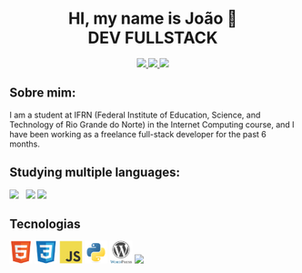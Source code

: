 
<div id='title' align = center>
<h1>HI, my name is João 👋
<br>
 DEV FULLSTACK
</h1>
</div>

<p align="center">
 <a href="https://www.linkedin.com/in/jo%C3%A3o-vinicius-silva-dos-santos-65188b241/" target="_blank">
  <img src="https://img.shields.io/badge/LinkedIn-0077B5?style=for-the-badge&logo=linkedin&logoColor=white" />
 </a>
 <a href="mailto:joo.vinicius2005@gmail.com" target="_blank">
  <img src="https://img.shields.io/badge/-Gmail-%23333?style=for-the-badge&logo=gmail&logoColor=white" />
 </a>
 <a href="https://www.instagram.com/jovinjf/" target="_blank">
  <img src="https://img.shields.io/badge/Instagram-fe4164?style=for-the-badge&logo=instagram&logoColor=white" />
 </a> 
</p>

</div>

<h2>Sobre mim:</h2>
<div id= "aboutmeitems">
<p>I am a student at IFRN (Federal Institute of Education, Science, and Technology of Rio Grande do Norte) in the Internet Computing course, and I have been working as a freelance full-stack developer for the past 6 months.</b></p>
 </div>

<h2 >Studying multiple languages:</h2>
<div id = "FLAGSICONS"  style = "color: white;">
<img src = "https://uploaddeimagens.com.br/imagens/XK2HNGI" width = 40px/></a>
<<img src = "https://uploaddeimagens.com.br/imagens/wvABJEk" height = 40px/>
<img src = "https://uploaddeimagens.com.br/imagens/d4fTBVo" height = 40px/>
</div>


  
<h2 >Tecnologias</h2>
<div id = "iconsTech" >  
<img src = "https://raw.githubusercontent.com/devicons/devicon/master/icons/html5/html5-original.svg" height = 40px/>
<img src = "https://raw.githubusercontent.com/devicons/devicon/master/icons/css3/css3-original.svg" height = 40px/>
<img src = "https://raw.githubusercontent.com/devicons/devicon/master/icons/javascript/javascript-original.svg" height = 40px/>
<img src = "https://raw.githubusercontent.com/devicons/devicon/master/icons/python/python-original.svg" height = 40px/>
<img src = "https://raw.githubusercontent.com/devicons/devicon/master/icons/wordpress/wordpress-original.svg" height = 40px/>
<img src= "https://cdn-icons-png.flaticon.com/512/5968/5968705.png" height = 40px/>
</div>

</div>

